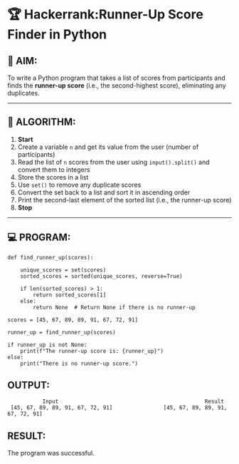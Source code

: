 # 🏆 Hackerrank:Runner-Up Score Finder in Python

## 🎯 AIM:
To write a Python program that takes a list of scores from participants and finds the **runner-up score** (i.e., the second-highest score), eliminating any duplicates.

---

## 🧠 ALGORITHM:

1. **Start**
2. Create a variable `n` and get its value from the user (number of participants)
3. Read the list of `n` scores from the user using `input().split()` and convert them to integers
4. Store the scores in a list
5. Use `set()` to remove any duplicate scores
6. Convert the set back to a list and sort it in ascending order
7. Print the second-last element of the sorted list (i.e., the runner-up score)
8. **Stop**

---

## 💻 PROGRAM:
```
def find_runner_up(scores):
   
    unique_scores = set(scores)
    sorted_scores = sorted(unique_scores, reverse=True)

    if len(sorted_scores) > 1:
        return sorted_scores[1]
    else:
        return None  # Return None if there is no runner-up

scores = [45, 67, 89, 89, 91, 67, 72, 91]

runner_up = find_runner_up(scores)

if runner_up is not None:
    print(f"The runner-up score is: {runner_up}")
else:
    print("There is no runner-up score.")
```
## OUTPUT:
```
           Input                                              Result
 [45, 67, 89, 89, 91, 67, 72, 91]                [45, 67, 89, 89, 91, 67, 72, 91]
````
## RESULT:
The program was successful.
